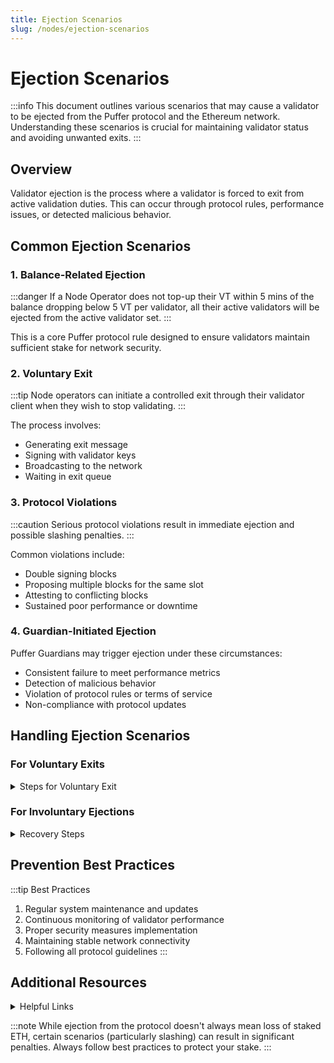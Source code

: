 ```yaml
---
title: Ejection Scenarios
slug: /nodes/ejection-scenarios
---
```


# Ejection Scenarios

:::info
This document outlines various scenarios that may cause a validator to be ejected from the Puffer protocol and the Ethereum network. Understanding these scenarios is crucial for maintaining validator status and avoiding unwanted exits.
:::

## Overview

Validator ejection is the process where a validator is forced to exit from active validation duties. This can occur through protocol rules, performance issues, or detected malicious behavior.

## Common Ejection Scenarios

### 1. Balance-Related Ejection

:::danger
If a Node Operator does not top-up their VT within 5 mins of the balance dropping below 5 VT per validator, all their active validators will be ejected from the active validator set.
:::

This is a core Puffer protocol rule designed to ensure validators maintain sufficient stake for network security.

### 2. Voluntary Exit

:::tip
Node operators can initiate a controlled exit through their validator client when they wish to stop validating.
:::

The process involves:

- Generating exit message
- Signing with validator keys
- Broadcasting to the network
- Waiting in exit queue

### 3. Protocol Violations

:::caution
Serious protocol violations result in immediate ejection and possible slashing penalties.
:::

Common violations include:

- Double signing blocks
- Proposing multiple blocks for the same slot
- Attesting to conflicting blocks
- Sustained poor performance or downtime

### 4. Guardian-Initiated Ejection

Puffer Guardians may trigger ejection under these circumstances:

- Consistent failure to meet performance metrics
- Detection of malicious behavior
- Violation of protocol rules or terms of service
- Non-compliance with protocol updates

## Handling Ejection Scenarios

### For Voluntary Exits

<details>
<summary>Steps for Voluntary Exit</summary>

1. Claim all pending rewards
2. Follow validator client's exit procedure
3. Monitor exit queue status
4. Secure remaining funds post-exit

</details>

### For Involuntary Ejections

<details>
<summary>Recovery Steps</summary>

1. Check Puffer Dashboard for ejection cause
2. Address technical issues if applicable
3. Contact support for disputed ejections
4. Secure remaining stake and rewards
5. Review re-entry requirements if desired

</details>

## Prevention Best Practices

:::tip Best Practices

1. Regular system maintenance and updates
2. Continuous monitoring of validator performance
3. Proper security measures implementation
4. Maintaining stable network connectivity
5. Following all protocol guidelines
   :::

## Additional Resources

<details>
<summary>Helpful Links</summary>

- [Puffer Dashboard](https://launchpad.puffer.fi/Dashboard)
- [Technical Requirements](/nodes/requirements)

</details>

:::note
While ejection from the protocol doesn't always mean loss of staked ETH, certain scenarios (particularly slashing) can result in significant penalties. Always follow best practices to protect your stake.
:::
